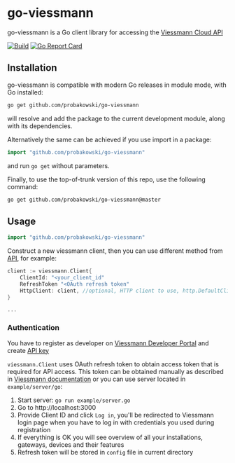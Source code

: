 # go-viessmann

go-viessmann is a Go client library for accessing the [Viessmann Cloud API](https://developer.viessmann.com/)

[![Build](https://github.com/probakowski/go-viessmann/actions/workflows/build.yml/badge.svg)](https://github.com/probakowski/go-viessmann/actions/workflows/build.yml)
[![Go Report Card](https://goreportcard.com/badge/github.com/probakowski/go-viessmann)](https://goreportcard.com/report/github.com/probakowski/go-viessmann)

## Installation

go-viessmann is compatible with modern Go releases in module mode, with Go installed:

```bash
go get github.com/probakowski/go-viessmann
```

will resolve and add the package to the current development module, along with its dependencies.

Alternatively the same can be achieved if you use import in a package:

```go
import "github.com/probakowski/go-viessmann"
```

and run `go get` without parameters.

Finally, to use the top-of-trunk version of this repo, use the following command:

```bash
go get github.com/probakowski/go-viessmann@master
```

## Usage ##

```go
import "github.com/probakowski/go-viessmann"
```

Construct a new viessmann client, then you can use different method from [API](https://developer.viessmann.com/), for
example:

```go
client := viessmann.Client{
    ClientId: "<your_client_id"
    RefreshToken "<OAuth refresh token"
    HttpClient: client, //optional, HTTP client to use, http.DefaultClient will be used if nil
}

...
```

### Authentication

You have to register as developer on [Viessmann Developer Portal](https://developer.viessmann.com) and create
[API key](https://developer.viessmann.com/en/clients)

`viessmann.Client` uses OAuth refresh token to obtain access token that is required for API access. This token can be
obtained manually as described in [Viessmann documentation](https://developer.viessmann.com/en/doc/authentication)
or you can use server located in `example/server/go`:

1. Start server: `go run example/server.go`
2. Go to http://localhost:3000
3. Provide Client ID and click `Log in`, you'll be redirected to Viessmann login page when you have to log in with
   credentials you used during registration
4. If everything is OK you will see overview of all your installations, gateways, devices and their features
5. Refresh token will be stored in `config` file in current directory
